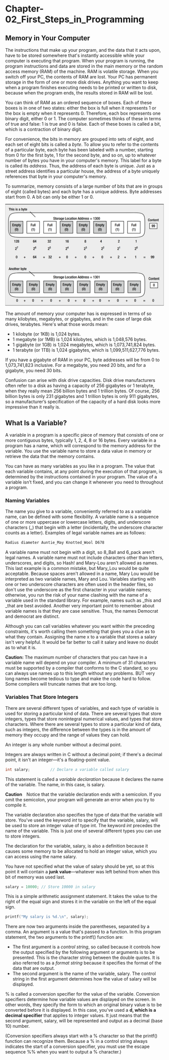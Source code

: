 # Chapter-02_First_Steps_in_Programming

## Memory in Your Computer

The instructions that make up your program, and the data that it acts upon, have to be stored somewhere that's instantly accessible while your computer is executing that program. When your program is running, the program instructions and data are stored in the main memory or the random access memory (RAM) of the machine. RAM is volatile storage. When you switch off your PC, the contents of RAM are lost. Your PC has permanent storage in the
form of one or more disk drives. Anything you want to keep when a program finishes executing needs to be printed or written to disk, because when the program ends, the results stored in RAM will be lost.

You can think of RAM as an ordered sequence of boxes. Each of these boxes is in one of two states: either the box is full when it represents 1 or the box is empty when it represents 0. Therefore, each box represents one binary digit, either 0 or 1. The computer sometimes thinks of these in terms of true and false: 1 is true and 0 is false. Each of these boxes is called a bit, which is a contraction of binary digit.

For convenience, the bits in memory are grouped into sets of eight, and each set of eight bits is called a *byte*. To allow you to refer to the contents of a particular byte, each byte has been labeled with a number, starting from 0 for the first byte, 1 for the second byte, and so on, up to whatever number of bytes you have in your computer's memory. This label for a byte is called its *address*. Thus, the address of each byte is unique. Just as a street address identifies a particular house, the address of a byte uniquely references that byte in your computer's memory.

To summarize, memory consists of a large number of bits that are in groups of eight (called bytes) and each byte has a unique address. Byte addresses start from 0. A bit can only be either 1 or 0.

![2-1_Bytes_in_memory](image/2-1_Bytes_in_memory.png)

The amount of memory your computer has is expressed in terms of so many kilobytes, megabytes, or gigabytes, and in the case of large disk drives, terabytes. Here's what those words mean:

* 1 kilobyte (or 1KB) is 1,024 bytes.
* 1 megabyte (or 1MB) is 1,024 kilobytes, which is 1,048,576 bytes.
* 1 gigabyte (or 1GB) is 1,024 megabytes, which is 1,073,741,824 bytes.
* 1 terabyte (or 1TB) is 1,024 gigabytes, which is 1,099,511,627,776 bytes.

If you have a gigabyte of RAM in your PC, byte addresses will be from 0 to 1,073,741,823 inclusive. For a megabyte, you need 20 bits, and for a gigabyte, you need 30 bits.

Confusion can arise with disk drive capacities. Disk drive manufacturers often refer to a disk as having a capacity of 256 gigabytes or 1 terabyte, when they really mean 256 billion bytes and 1 trillion bytes. Of course, 256 billion bytes is only 231 gigabytes and 1 trillion bytes is only 911 gigabytes, so a manufacturer’s specification of the capacity of a hard disk looks more impressive than it really is.

## What Is a Variable?

A variable in a program is a specific piece of memory that consists of one or more contiguous bytes, typically 1, 2, 4, 8 or 16 bytes. Every variable in a program has a name, which will correspond to the memory address for the variable. You use the variable name to store a data value in memory or retrieve the data that the memory contains.

You can have as many variables as you like in a program. The value that each variable contains, at any point during the execution of that program, is determined by the instructions contained in your program. The value of a variable isn’t fixed, and you can change it whenever you need to throughout a program.

### Naming Variables

The name you give to a variable, conveniently referred to as a variable name, can be defined with some flexibility. A variable name is a sequence of one or more uppercase or lowercase letters, digits, and underscore characters (_) that begin with a letter (incidentally, the underscore character counts as a letter). Examples of legal variable names
are as follows:

```c
Radius diameter Auntie_May Knotted_Wool D678
```

A variable name must not begin with a digit, so 8_Ball and 6_pack aren't legal names. A variable name must not include characters other than letters, underscores, and digits, so Hash! and Mary-Lou aren't allowed as names. This last example is a common mistake, but Mary_Lou would be quite acceptable. Because spaces aren't allowed in a name, Mary Lou would be interpreted as two variable names, Mary and Lou. Variables starting with one or two underscore characters are often used in the header files, so don't use the underscore as the first character in your variable names; otherwise, you run the risk of your name clashing with the name of a variable used in the standard library. For example, names such as _this and _that are best avoided. Another very important point to remember about variable names is that they are case sensitive. Thus, the names Democrat and democrat are distinct.

Although you can call variables whatever you want within the preceding constraints, it's worth calling them something that gives you a clue as to what they contain. Assigning the name x to a variable that stores a salary isn't very helpful. It would be far better to call it salary and leave no doubt as to what it is.

**Caution:** The maximum number of characters that you can have in a variable name will depend on your compiler. A minimum of 31 characters must be supported by a compiler that conforms to the C standard, so you can always use names up to this length without any problems. BUT very long names become tedious to type and make the code hard to follow. Some compilers will truncate names that are too long.

### Variables That Store Integers

There are several different types of variables, and each type of variable is used for storing a particular kind of data. There are several types that store integers, types that store nonintegral numerical values, and types that store characters. Where there are several types to store a particular kind of data, such as integers, the difference between the types is in the amount of memory they occupy and the range of values they can hold.

An integer is any whole number without a decimal point.

Integers are always written in C without a decimal point; if there's a decimal point, it isn't an integer—it's a floating-point value.

```c
int salary; 		// Declare a variable called salary
```

This statement is called a *variable declaration* because it declares the name of the variable. The name, in this case, is salary.

**Caution** Notice that the variable declaration ends with a semicolon. If you omit the semicolon, your program will generate an error when you try to compile it.

The variable declaration also specifies the type of data that the variable will store. You've used the keyword *int* to specify that the variable, salary, will be used to store an integer value of type int. The keyword *int* precedes the name of the variable. This is just one of several different types you can use to store integers.

The declaration for the variable, salary, is also a definition because it causes some memory to be allocated to hold an integer value, which you can access using the name salary.

You have not specified what the value of salary should be yet, so at this point it will contain a **junk value**—whatever was left behind from when this bit of memory was used last.

```c
salary = 10000; // Store 10000 in salary
```

This is a simple arithmetic assignment statement. It takes the value to the right of the equal sign and stores it in the variable on the left of the equal sign.

```c
printf("My salary is %d.\n", salary);
```

There are now two arguments inside the parentheses, separated by a comma. An argument is a value that's passed to a function. In this program statement, the two arguments to the printf() function are:

* The first argument is a *control string*, so called because it controls how the output specified by the following argument or arguments is to be presented. This is the character string between the double quotes. It is also referred to as a *format string* because it specifies the format of the data that are output.
* The second argument is the name of the variable, salary. The control string in the first argument determines how the value of salary will be displayed.

% is called a conversion specifier for the value of the variable. Conversion specifiers determine how variable values are displayed on the screen. In other words, they specify the form to which an original binary value is to be converted before it is displayed. In this case, you've used a **d, which is a decimal specifier** that applies to integer values. It just means that the second argument, salary, will be represented and output as a decimal (base 10) number.

(Conversion specifiers always start with a % character so that the printf() function can recognize them. Because a % in a control string always indicates the start of a conversion specifier, you must use the escape sequence %% when you want to output a % character.)
